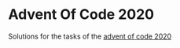 # Advent Of Code 2020
Solutions for the tasks of the [advent of code 2020](https://adventofcode.com/2020)